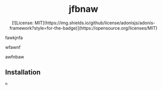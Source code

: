 # <div align="center">jfbnaw<div>

<div align="center">[![License: MIT](https://img.shields.io/github/license/adonisjs/adonis-framework?style=for-the-badge)](https://opensource.org/licenses/MIT) </div>

fawkjnfa

wfawnf

awfnbaw

## Installation

```
n
```


